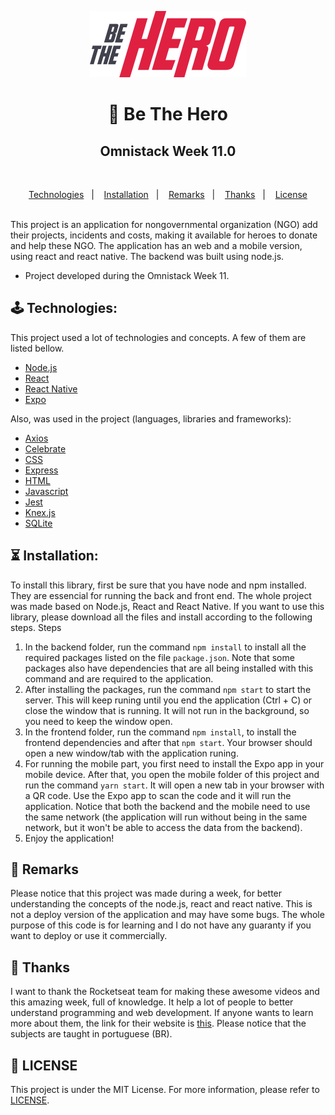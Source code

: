 <p align="center">
  <img width="250" height="106" src=".github/logo.svg">
</p>
<h1 align="center" text-decoration: "none">🚀 Be The Hero</h1>
<h2 align="center" text-decoration: "none">Omnistack Week 11.0</h2>
<br/>
<p align="center">
  <a href="#joystick-technologies">Technologies</a>&nbsp;&nbsp;&nbsp;|&nbsp;&nbsp;&nbsp;
  <a href="#hourglass_flowing_sand-installation">Installation</a>&nbsp;&nbsp;&nbsp;|&nbsp;&nbsp;&nbsp;
  <a href="#cop-remarks">Remarks</a>&nbsp;&nbsp;&nbsp;|&nbsp;&nbsp;&nbsp;
  <a href="#handshake-thanks">Thanks</a>&nbsp;&nbsp;&nbsp;|&nbsp;&nbsp;&nbsp;
  <a href="#memo-license">License</a>
</p>
<br/>
  This project is an application for nongovernmental organization (NGO) add their projects, incidents and costs, making it available for heroes to donate and help these NGO.
  The application has an web and a mobile version, using react and react native. The backend was built using node.js.
  
- Project developed during the Omnistack Week 11.
  
## :joystick: Technologies:
  This project used a lot of technologies and concepts. A few of them are listed bellow.
  
  * [Node.js](https://nodejs.org/)
  * [React](https://reactjs.org/)
  * [React Native](https://reactnative.dev/)
  * [Expo](https://expo.io/)
  
  Also, was used in the project (languages, libraries and frameworks):
  
  * [Axios](https://github.com/axios/axios)
  * [Celebrate](https://www.npmjs.com/package/celebrate)
  * [CSS](https://developer.mozilla.org/docs/Web/CSS)
  * [Express](https://expressjs.com/)
  * [HTML](https://developer.mozilla.org/docs/Web/HTML)
  * [Javascript](https://developer.mozilla.org/docs/Web/JavaScript)
  * [Jest](https://jestjs.io/)
  * [Knex.js](http://knexjs.org/)
  * [SQLite](https://www.sqlite.org/index.html)
  
## :hourglass_flowing_sand: Installation:
  To install this library, first be sure that you have node and npm installed. They are essencial for running the back and front end.
  The whole project was made based on Node.js, React and React Native. If you want to use this library, please download all the files and install according to the following steps.
  Steps
  1. In the backend folder, run the command `npm install` to install all the required packages listed on the file `package.json`. Note that some packages also have dependencies that are all being installed with this command and are required to the application.
  2. After installing the packages, run the command `npm start` to start the server. This will keep runing until you end the application (Ctrl + C) or close the window that is running. It will not run in the background, so you need to keep the window open.
  3. In the frontend folder, run the command `npm install`, to install the frontend dependencies and after that `npm start`. Your browser should open a new window/tab with the application runing.
  4. For running the mobile part, you first need to install the Expo app in your mobile device. After that, you open the mobile folder of this project and run the command `yarn start`. It will open a new tab in your browser with a QR code. Use the Expo app to scan the code and it will run the application. Notice that both the backend and the mobile need to use the same network (the application will run without being in the same network, but it won't be able to access the data from the backend).
  5. Enjoy the application!
  
## :cop: Remarks
  Please notice that this project was made during a week, for better understanding the concepts of the node.js, react and react native.
  This is not a deploy version of the application and may have some bugs. The whole purpose of this code is for learning and I do not have any guaranty if you want to deploy or use it commercially.
  
## :handshake: Thanks
  I want to thank the Rocketseat team for making these awesome videos and this amazing week, full of knowledge. It help a lot of people to better understand programming and web development. If anyone wants to learn more about them, the link for their website is [this](https://rocketseat.com.br/). Please notice that the subjects are taught in portuguese (BR).

## :memo: LICENSE
  This project is under the MIT License. For more information, please refer to [LICENSE](LICENSE.md).
